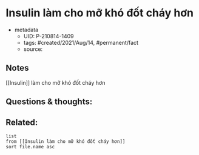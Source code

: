 # Insulin làm cho mỡ khó đốt cháy hơn

- metadata
	- UID: P-210814-1409
	- tags: #created/2021/Aug/14, #permanent/fact 
	- source: 

## Notes
[[Insulin]] làm cho mỡ khó đốt cháy hơn

## Questions & thoughts:

## Related:
```dataview
list
from [[Insulin làm cho mỡ khó đốt cháy hơn]]
sort file.name asc
```
